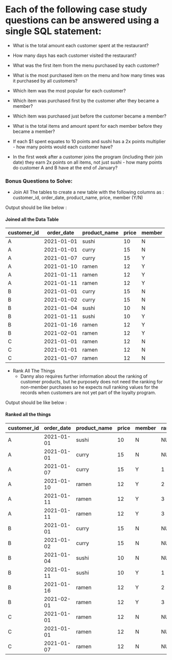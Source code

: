 # Each of the following case study questions can be answered using a single SQL statement:

* What is the total amount each customer spent at the restaurant?

* How many days has each customer visited the restaurant?

* What was the first item from the menu purchased by each customer?

* What is the most purchased item on the menu and how many times was it purchased by all customers?

* Which item was the most popular for each customer?

* Which item was purchased first by the customer after they became a member?

* Which item was purchased just before the customer became a member?

* What is the total items and amount spent for each member before they became a member?

* If each $1 spent equates to 10 points and sushi has a 2x points multiplier - how many points would each customer have?

* In the first week after a customer joins the program (including their join date) they earn 2x points on all items, not just sushi - how many points do customer A and B have at the end of January?


### Bonus Questions to Solve:

- Join All The tables to create a new table with the following columns as : customer_id, order_date, product_name, price, member (Y/N)

Output should be like below :

#### Joined all the Data Table

| customer_id | order_date  | product_name | price | member |
|------------|------------|--------------|-------|--------|
| A          | 2021-01-01 | sushi        | 10    | N      |
| A          | 2021-01-01 | curry        | 15    | N      |
| A          | 2021-01-07 | curry        | 15    | Y      |
| A          | 2021-01-10 | ramen        | 12    | Y      |
| A          | 2021-01-11 | ramen        | 12    | Y      |
| A          | 2021-01-11 | ramen        | 12    | Y      |
| B          | 2021-01-01 | curry        | 15    | N      |
| B          | 2021-01-02 | curry        | 15    | N      |
| B          | 2021-01-04 | sushi        | 10    | N      |
| B          | 2021-01-11 | sushi        | 10    | Y      |
| B          | 2021-01-16 | ramen        | 12    | Y      |
| B          | 2021-02-01 | ramen        | 12    | Y      |
| C          | 2021-01-01 | ramen        | 12    | N      |
| C          | 2021-01-01 | ramen        | 12    | N      |
| C          | 2021-01-07 | ramen        | 12    | N      |


- Rank All The Things
    - Danny also requires further information about the ranking of customer products, but he purposely does not need the ranking for non-member purchases so he expects null ranking values for the records when customers are not yet part of the loyalty program.

Output should be like below :

#### Ranked all the things

| customer_id | order_date  | product_name | price | member | ranking |
|------------|------------|--------------|-------|--------|---------|
| A          | 2021-01-01 | sushi        | 10    | N      | NULL    |
| A          | 2021-01-01 | curry        | 15    | N      | NULL    |
| A          | 2021-01-07 | curry        | 15    | Y      | 1       |
| A          | 2021-01-10 | ramen        | 12    | Y      | 2       |
| A          | 2021-01-11 | ramen        | 12    | Y      | 3       |
| A          | 2021-01-11 | ramen        | 12    | Y      | 3       |
| B          | 2021-01-01 | curry        | 15    | N      | NULL    |
| B          | 2021-01-02 | curry        | 15    | N      | NULL    |
| B          | 2021-01-04 | sushi        | 10    | N      | NULL    |
| B          | 2021-01-11 | sushi        | 10    | Y      | 1       |
| B          | 2021-01-16 | ramen        | 12    | Y      | 2       |
| B          | 2021-02-01 | ramen        | 12    | Y      | 3       |
| C          | 2021-01-01 | ramen        | 12    | N      | NULL    |
| C          | 2021-01-01 | ramen        | 12    | N      | NULL    |
| C          | 2021-01-07 | ramen        | 12    | N      | NULL    |

